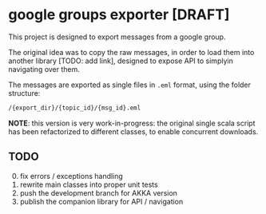 
google groups exporter [DRAFT]
==============================

This project is designed to export messages from a google group.

The original idea was to copy the raw messages, in order to load them into another library [TODO: add link], designed to expose API to simplyin navigating over them.

The messages are exported as single files in `.eml` format, using the folder structure:

```bash
/{export_dir}/{topic_id}/{msg_id}.eml
```

**NOTE**: this version is very work-in-progress: the original single scala script has been refactorized to different classes, to enable concurrent downloads.


## TODO

0. fix errors / exceptions handling
0. rewrite main classes into proper unit tests
0. push the development branch for AKKA version
0. publish the companion library for API / navigation

